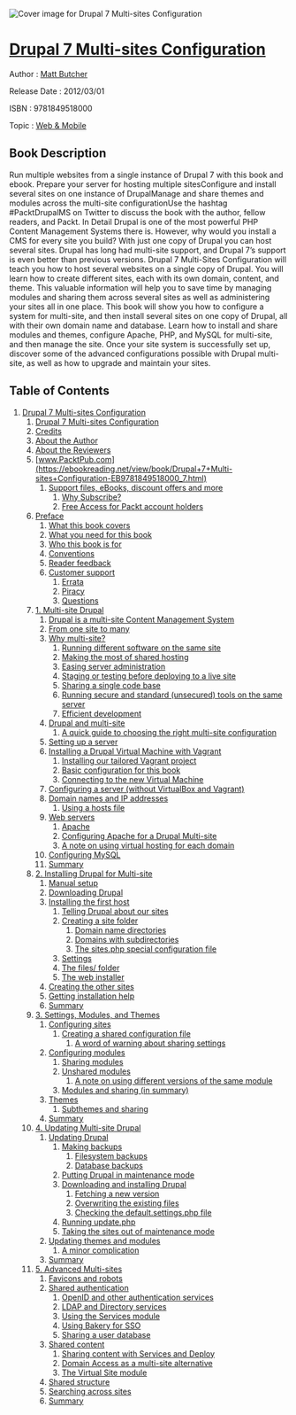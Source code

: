 ![Cover image for Drupal 7 Multi-sites Configuration](https://imgdetail.ebookreading.net/cover/cover/web_mobile/EB9781849518000.jpg)

[Drupal 7 Multi-sites Configuration](https://ebookreading.net/view/book/Drupal+7+Multi-sites+Configuration-EB9781849518000_1.html "Drupal 7 Multi-sites Configuration")
====================================================================================================================

Author : [Matt Butcher](https://ebookreading.net/search/author/Matt+Butcher)

Release Date : 2012/03/01

ISBN : 9781849518000

Topic : [Web & Mobile](https://ebookreading.net/search/category/web-mobile)

Book Description
-----------------

Run multiple websites from a single instance of Drupal 7 with this book and ebook.
Prepare your server for hosting multiple sitesConfigure and install several sites on one instance of DrupalManage and share themes and modules across the multi-site configurationUse the hashtag #PacktDrupalMS on Twitter to discuss the book with the author, fellow readers, and Packt.
In Detail
Drupal is one of the most powerful PHP Content Management Systems there is. However, why would you install a CMS for every site you build? With just one copy of Drupal you can host several sites. Drupal has long had multi-site support, and Drupal 7’s support is even better than previous versions. 
Drupal 7 Multi-Sites Configuration will teach you how to host several websites on a single copy of Drupal. You will learn how to create different sites, each with its own domain, content, and theme. This valuable information will help you to save time by managing modules and sharing them across several sites as well as administering your sites all in one place.
This book will show you how to configure a system for multi-site, and then install several sites on one copy of Drupal, all with their own domain name and database. Learn how to install and share modules and themes, configure Apache, PHP, and MySQL for multi-site, and then manage the site. Once your site system is successfully set up, discover some of the advanced configurations possible with Drupal multi-site, as well as how to upgrade and maintain your sites.
              
Table of Contents
-----------------

1. [Drupal 7 Multi-sites Configuration](https://ebookreading.net/view/book/Drupal+7+Multi-sites+Configuration-EB9781849518000_2.html)
    1. [Drupal 7 Multi-sites Configuration](https://ebookreading.net/view/book/Drupal+7+Multi-sites+Configuration-EB9781849518000_3.html)
    1. [Credits](https://ebookreading.net/view/book/Drupal+7+Multi-sites+Configuration-EB9781849518000_4.html)
    1. [About the Author](https://ebookreading.net/view/book/Drupal+7+Multi-sites+Configuration-EB9781849518000_5.html)
    1. [About the Reviewers](https://ebookreading.net/view/book/Drupal+7+Multi-sites+Configuration-EB9781849518000_6.html)
    1. [www.PacktPub.com](https://ebookreading.net/view/book/Drupal+7+Multi-sites+Configuration-EB9781849518000_7.html)
        1. [Support files, eBooks, discount offers and more](https://ebookreading.net/view/book/Drupal+7+Multi-sites+Configuration-EB9781849518000_7.html#ch00lvl1sec01)
            1. [Why Subscribe?](https://ebookreading.net/view/book/Drupal+7+Multi-sites+Configuration-EB9781849518000_7.html#ch00lvl2sec01)
            1. [Free Access for Packt account holders](https://ebookreading.net/view/book/Drupal+7+Multi-sites+Configuration-EB9781849518000_7.html#ch00lvl2sec02)
    1. [Preface](https://ebookreading.net/view/book/Drupal+7+Multi-sites+Configuration-EB9781849518000_8.html)
        1. [What this book covers](https://ebookreading.net/view/book/Drupal+7+Multi-sites+Configuration-EB9781849518000_8.html#ch00lvl1sec02)
        1. [What you need for this book](https://ebookreading.net/view/book/Drupal+7+Multi-sites+Configuration-EB9781849518000_9.html)
        1. [Who this book is for](https://ebookreading.net/view/book/Drupal+7+Multi-sites+Configuration-EB9781849518000_10.html)
        1. [Conventions](https://ebookreading.net/view/book/Drupal+7+Multi-sites+Configuration-EB9781849518000_11.html)
        1. [Reader feedback](https://ebookreading.net/view/book/Drupal+7+Multi-sites+Configuration-EB9781849518000_12.html)
        1. [Customer support](https://ebookreading.net/view/book/Drupal+7+Multi-sites+Configuration-EB9781849518000_13.html)
            1. [Errata](https://ebookreading.net/view/book/Drupal+7+Multi-sites+Configuration-EB9781849518000_13.html#ch00lvl2sec03)
            1. [Piracy](https://ebookreading.net/view/book/Drupal+7+Multi-sites+Configuration-EB9781849518000_13.html#ch00lvl2sec04)
            1. [Questions](https://ebookreading.net/view/book/Drupal+7+Multi-sites+Configuration-EB9781849518000_13.html#ch00lvl2sec05)
    1. [1. Multi-site Drupal](https://ebookreading.net/view/book/Drupal+7+Multi-sites+Configuration-EB9781849518000_14.html)
        1. [Drupal is a multi-site Content Management System](https://ebookreading.net/view/book/Drupal+7+Multi-sites+Configuration-EB9781849518000_14.html#ch01lvl1sec01)
        1. [From one site to many](https://ebookreading.net/view/book/Drupal+7+Multi-sites+Configuration-EB9781849518000_15.html)
        1. [Why multi-site?](https://ebookreading.net/view/book/Drupal+7+Multi-sites+Configuration-EB9781849518000_16.html)
            1. [Running different software on the same site](https://ebookreading.net/view/book/Drupal+7+Multi-sites+Configuration-EB9781849518000_16.html#ch01lvl2sec01)
            1. [Making the most of shared hosting](https://ebookreading.net/view/book/Drupal+7+Multi-sites+Configuration-EB9781849518000_16.html#ch01lvl2sec02)
            1. [Easing server administration](https://ebookreading.net/view/book/Drupal+7+Multi-sites+Configuration-EB9781849518000_16.html#ch01lvl2sec03)
            1. [Staging or testing before deploying to a live site](https://ebookreading.net/view/book/Drupal+7+Multi-sites+Configuration-EB9781849518000_16.html#ch01lvl2sec04)
            1. [Sharing a single code base](https://ebookreading.net/view/book/Drupal+7+Multi-sites+Configuration-EB9781849518000_16.html#ch01lvl2sec05)
            1. [Running secure and standard (unsecured) tools on the same server](https://ebookreading.net/view/book/Drupal+7+Multi-sites+Configuration-EB9781849518000_16.html#ch01lvl2sec06)
            1. [Efficient development](https://ebookreading.net/view/book/Drupal+7+Multi-sites+Configuration-EB9781849518000_16.html#ch01lvl2sec07)
        1. [Drupal and multi-site](https://ebookreading.net/view/book/Drupal+7+Multi-sites+Configuration-EB9781849518000_17.html)
            1. [A quick guide to choosing the right multi-site configuration](https://ebookreading.net/view/book/Drupal+7+Multi-sites+Configuration-EB9781849518000_17.html#ch01lvl2sec08)
        1. [Setting up a server](https://ebookreading.net/view/book/Drupal+7+Multi-sites+Configuration-EB9781849518000_18.html)
        1. [Installing a Drupal Virtual Machine with Vagrant](https://ebookreading.net/view/book/Drupal+7+Multi-sites+Configuration-EB9781849518000_19.html)
            1. [Installing our tailored Vagrant project](https://ebookreading.net/view/book/Drupal+7+Multi-sites+Configuration-EB9781849518000_19.html#ch01lvl2sec09)
            1. [Basic configuration for this book](https://ebookreading.net/view/book/Drupal+7+Multi-sites+Configuration-EB9781849518000_19.html#ch01lvl2sec10)
            1. [Connecting to the new Virtual Machine](https://ebookreading.net/view/book/Drupal+7+Multi-sites+Configuration-EB9781849518000_19.html#ch01lvl2sec11)
        1. [Configuring a server (without VirtualBox and Vagrant)](https://ebookreading.net/view/book/Drupal+7+Multi-sites+Configuration-EB9781849518000_20.html)
        1. [Domain names and IP addresses](https://ebookreading.net/view/book/Drupal+7+Multi-sites+Configuration-EB9781849518000_21.html)
            1. [Using a hosts file](https://ebookreading.net/view/book/Drupal+7+Multi-sites+Configuration-EB9781849518000_21.html#ch01lvl2sec12)
        1. [Web servers](https://ebookreading.net/view/book/Drupal+7+Multi-sites+Configuration-EB9781849518000_22.html)
            1. [Apache](https://ebookreading.net/view/book/Drupal+7+Multi-sites+Configuration-EB9781849518000_22.html#ch01lvl2sec13)
            1. [Configuring Apache for a Drupal Multi-site](https://ebookreading.net/view/book/Drupal+7+Multi-sites+Configuration-EB9781849518000_22.html#ch01lvl2sec14)
            1. [A note on using virtual hosting for each domain](https://ebookreading.net/view/book/Drupal+7+Multi-sites+Configuration-EB9781849518000_22.html#ch01lvl2sec15)
        1. [Configuring MySQL](https://ebookreading.net/view/book/Drupal+7+Multi-sites+Configuration-EB9781849518000_23.html)
        1. [Summary](https://ebookreading.net/view/book/Drupal+7+Multi-sites+Configuration-EB9781849518000_24.html)
    1. [2. Installing Drupal for Multi-site](https://ebookreading.net/view/book/Drupal+7+Multi-sites+Configuration-EB9781849518000_25.html)
        1. [Manual setup](https://ebookreading.net/view/book/Drupal+7+Multi-sites+Configuration-EB9781849518000_25.html#ch02lvl1sec01)
        1. [Downloading Drupal](https://ebookreading.net/view/book/Drupal+7+Multi-sites+Configuration-EB9781849518000_26.html)
        1. [Installing the first host](https://ebookreading.net/view/book/Drupal+7+Multi-sites+Configuration-EB9781849518000_27.html)
            1. [Telling Drupal about our sites](https://ebookreading.net/view/book/Drupal+7+Multi-sites+Configuration-EB9781849518000_27.html#ch02lvl2sec01)
            1. [Creating a site folder](https://ebookreading.net/view/book/Drupal+7+Multi-sites+Configuration-EB9781849518000_27.html#ch02lvl2sec02)
                1. [Domain name directories](https://ebookreading.net/view/book/Drupal+7+Multi-sites+Configuration-EB9781849518000_27.html#ch02lvl3sec01)
                1. [Domains with subdirectories](https://ebookreading.net/view/book/Drupal+7+Multi-sites+Configuration-EB9781849518000_27.html#ch02lvl3sec02)
                1. [The sites.php special configuration file](https://ebookreading.net/view/book/Drupal+7+Multi-sites+Configuration-EB9781849518000_27.html#ch02lvl3sec03)
            1. [Settings](https://ebookreading.net/view/book/Drupal+7+Multi-sites+Configuration-EB9781849518000_27.html#ch02lvl2sec03)
            1. [The files/ folder](https://ebookreading.net/view/book/Drupal+7+Multi-sites+Configuration-EB9781849518000_27.html#ch02lvl2sec04)
            1. [The web installer](https://ebookreading.net/view/book/Drupal+7+Multi-sites+Configuration-EB9781849518000_27.html#ch02lvl2sec05)
        1. [Creating the other sites](https://ebookreading.net/view/book/Drupal+7+Multi-sites+Configuration-EB9781849518000_28.html)
        1. [Getting installation help](https://ebookreading.net/view/book/Drupal+7+Multi-sites+Configuration-EB9781849518000_29.html)
        1. [Summary](https://ebookreading.net/view/book/Drupal+7+Multi-sites+Configuration-EB9781849518000_30.html)
    1. [3. Settings, Modules, and Themes](https://ebookreading.net/view/book/Drupal+7+Multi-sites+Configuration-EB9781849518000_31.html)
        1. [Configuring sites](https://ebookreading.net/view/book/Drupal+7+Multi-sites+Configuration-EB9781849518000_31.html#ch03lvl1sec01)
            1. [Creating a shared configuration file](https://ebookreading.net/view/book/Drupal+7+Multi-sites+Configuration-EB9781849518000_31.html#ch03lvl2sec01)
                1. [A word of warning about sharing settings](https://ebookreading.net/view/book/Drupal+7+Multi-sites+Configuration-EB9781849518000_31.html#ch03lvl3sec01)
        1. [Configuring modules](https://ebookreading.net/view/book/Drupal+7+Multi-sites+Configuration-EB9781849518000_32.html)
            1. [Sharing modules](https://ebookreading.net/view/book/Drupal+7+Multi-sites+Configuration-EB9781849518000_32.html#ch03lvl2sec02)
            1. [Unshared modules](https://ebookreading.net/view/book/Drupal+7+Multi-sites+Configuration-EB9781849518000_32.html#ch03lvl2sec03)
                1. [A note on using different versions of the same module](https://ebookreading.net/view/book/Drupal+7+Multi-sites+Configuration-EB9781849518000_32.html#ch03lvl3sec02)
            1. [Modules and sharing (in summary)](https://ebookreading.net/view/book/Drupal+7+Multi-sites+Configuration-EB9781849518000_32.html#ch03lvl2sec04)
        1. [Themes](https://ebookreading.net/view/book/Drupal+7+Multi-sites+Configuration-EB9781849518000_33.html)
            1. [Subthemes and sharing](https://ebookreading.net/view/book/Drupal+7+Multi-sites+Configuration-EB9781849518000_33.html#ch03lvl2sec05)
        1. [Summary](https://ebookreading.net/view/book/Drupal+7+Multi-sites+Configuration-EB9781849518000_34.html)
    1. [4. Updating Multi-site Drupal](https://ebookreading.net/view/book/Drupal+7+Multi-sites+Configuration-EB9781849518000_35.html)
        1. [Updating Drupal](https://ebookreading.net/view/book/Drupal+7+Multi-sites+Configuration-EB9781849518000_35.html#ch04lvl1sec01)
            1. [Making backups](https://ebookreading.net/view/book/Drupal+7+Multi-sites+Configuration-EB9781849518000_35.html#ch04lvl2sec01)
                1. [Filesystem backups](https://ebookreading.net/view/book/Drupal+7+Multi-sites+Configuration-EB9781849518000_35.html#ch04lvl3sec01)
                1. [Database backups](https://ebookreading.net/view/book/Drupal+7+Multi-sites+Configuration-EB9781849518000_35.html#ch04lvl3sec02)
            1. [Putting Drupal in maintenance mode](https://ebookreading.net/view/book/Drupal+7+Multi-sites+Configuration-EB9781849518000_35.html#ch04lvl2sec02)
            1. [Downloading and installing Drupal](https://ebookreading.net/view/book/Drupal+7+Multi-sites+Configuration-EB9781849518000_35.html#ch04lvl2sec03)
                1. [Fetching a new version](https://ebookreading.net/view/book/Drupal+7+Multi-sites+Configuration-EB9781849518000_35.html#ch04lvl3sec03)
                1. [Overwriting the existing files](https://ebookreading.net/view/book/Drupal+7+Multi-sites+Configuration-EB9781849518000_35.html#ch04lvl3sec04)
                1. [Checking the default.settings.php file](https://ebookreading.net/view/book/Drupal+7+Multi-sites+Configuration-EB9781849518000_35.html#ch04lvl3sec05)
            1. [Running update.php](https://ebookreading.net/view/book/Drupal+7+Multi-sites+Configuration-EB9781849518000_35.html#ch04lvl2sec04)
            1. [Taking the sites out of maintenance mode](https://ebookreading.net/view/book/Drupal+7+Multi-sites+Configuration-EB9781849518000_35.html#ch04lvl2sec05)
        1. [Updating themes and modules](https://ebookreading.net/view/book/Drupal+7+Multi-sites+Configuration-EB9781849518000_36.html)
            1. [A minor complication](https://ebookreading.net/view/book/Drupal+7+Multi-sites+Configuration-EB9781849518000_36.html#ch04lvl2sec06)
        1. [Summary](https://ebookreading.net/view/book/Drupal+7+Multi-sites+Configuration-EB9781849518000_37.html)
    1. [5. Advanced Multi-sites](https://ebookreading.net/view/book/Drupal+7+Multi-sites+Configuration-EB9781849518000_38.html)
        1. [Favicons and robots](https://ebookreading.net/view/book/Drupal+7+Multi-sites+Configuration-EB9781849518000_38.html#ch05lvl1sec01)
        1. [Shared authentication](https://ebookreading.net/view/book/Drupal+7+Multi-sites+Configuration-EB9781849518000_39.html)
            1. [OpenID and other authentication services](https://ebookreading.net/view/book/Drupal+7+Multi-sites+Configuration-EB9781849518000_39.html#ch05lvl2sec01)
            1. [LDAP and Directory services](https://ebookreading.net/view/book/Drupal+7+Multi-sites+Configuration-EB9781849518000_39.html#ch05lvl2sec02)
            1. [Using the Services module](https://ebookreading.net/view/book/Drupal+7+Multi-sites+Configuration-EB9781849518000_39.html#ch05lvl2sec03)
            1. [Using Bakery for SSO](https://ebookreading.net/view/book/Drupal+7+Multi-sites+Configuration-EB9781849518000_39.html#ch05lvl2sec04)
            1. [Sharing a user database](https://ebookreading.net/view/book/Drupal+7+Multi-sites+Configuration-EB9781849518000_39.html#ch05lvl2sec05)
        1. [Shared content](https://ebookreading.net/view/book/Drupal+7+Multi-sites+Configuration-EB9781849518000_40.html)
            1. [Sharing content with Services and Deploy](https://ebookreading.net/view/book/Drupal+7+Multi-sites+Configuration-EB9781849518000_40.html#ch05lvl2sec06)
            1. [Domain Access as a multi-site alternative](https://ebookreading.net/view/book/Drupal+7+Multi-sites+Configuration-EB9781849518000_40.html#ch05lvl2sec07)
            1. [The Virtual Site module](https://ebookreading.net/view/book/Drupal+7+Multi-sites+Configuration-EB9781849518000_40.html#ch05lvl2sec08)
        1. [Shared structure](https://ebookreading.net/view/book/Drupal+7+Multi-sites+Configuration-EB9781849518000_41.html)
        1. [Searching across sites](https://ebookreading.net/view/book/Drupal+7+Multi-sites+Configuration-EB9781849518000_42.html)
        1. [Summary](https://ebookreading.net/view/book/Drupal+7+Multi-sites+Configuration-EB9781849518000_43.html)
